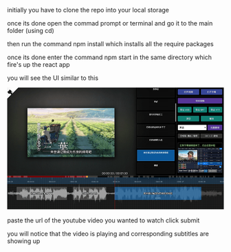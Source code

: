<!-- # SubPlayer

> SubPlayer is an online subtitle editor

![Screenshot](./images/screenshot6.png)

## Homepage

[https://subplayer.js.org](https://subplayer.js.org)

## Donations

We accept donations through these channels:

![pay](./public/pay.png)

-   [Paypal](https://www.paypal.me/harveyzack)

## QQ Group

![QQ Group](./public/qqgroup.png)

## License

MIT © Harvey Zack
 -->
 
 
 
 initially you have to clone the repo into your local storage 
 
 once its done open the commad prompt or terminal and go it to the main folder (using cd)
 
 
 then run the command npm install which installs all the require packages
 
 once its done enter the command npm start in the same directory which fire's up the react app 
 
 you will see the UI similar to this 
 
 ![Screenshot](./images/screenshot6.png)
 
 
 
 
 paste the url of the youtube video you wanted to watch click submit 
 
 you will notice that the video is playing and corresponding subtitles are showing up 
 
 
 
 
 
 
 
 
 
 
 
